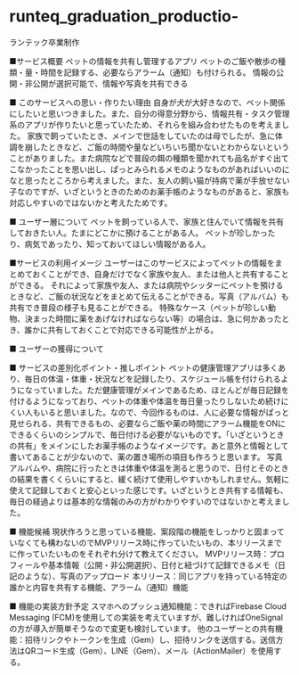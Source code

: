 # runteq_graduation_productio-
ランテック卒業制作

■サービス概要
ペットの情報を共有し管理するアプリ
ペットのご飯や散歩の種類・量・時間を記録する、必要ならアラーム（通知）も付けられる。
情報の公開・非公開が選択可能で、情報や写真を共有できる

■ このサービスへの思い・作りたい理由
自身が犬が大好きなので、ペット関係にしたいと思いつきました。また、自分の得意分野から、情報共有・タスク管理系のアプリが作りたいと思っていたため、それらを組み合わせたものを考えました。
家族で飼っていたとき、メインで世話をしていたのは母でしたが、急に体調を崩したときなど、ご飯の時間や量などいちいち聞かないとわからないということがありました。また病院などで普段の餌の種類を聞かれても品名がすぐ出てこなかったことを思い出し、ぱっとみられるメモのようなものがあればいいのになと思ったところから考えました。また、友人の飼い猫が持病で薬が手放せない子なのですが、いざというときのためのお薬手帳のようなものがあると、家族も対応しやすいのではないかと考えたためです。

■ ユーザー層について
ペットを飼っている人で、家族と住んでいて情報を共有しておきたい人。たまにどこかに預けることがある人。
ペットが珍しかったり、病気であったり、知っておいてほしい情報がある人。

■サービスの利用イメージ
ユーザーはこのサービスによってペットの情報をまとめておくことができ、自身だけでなく家族や友人、または他人と共有することができる。
それによって家族や友人、または病院やシッターにペットを預けるときなど、ご飯の状況などをまとめて伝えることができる。写真（アルバム）も共有でき普段の様子も見ることができる。
特殊なケース（ペットが珍しい動物、決まった時間に薬をあげなければならない等）の場合は、急に何かあったとき、誰かに共有しておくことで対応できる可能性が上がる。

■ ユーザーの獲得について


■ サービスの差別化ポイント・推しポイント
ペットの健康管理アプリは多くあり、毎日の体温・体重・状況などを記録したり、スケジュール帳を付けられるようになっていました。ただ健康管理がメインであるため、ほとんどが毎日記録を付けるようになっており、ペットの体重や体温を毎日量ったりしないため続けにくい人もいると思いました。なので、今回作るものは、人に必要な情報がぱっと見せられる、共有できるもの、必要ならご飯や薬の時間にアラーム機能をONにできるくらいのシンプルで、毎日付ける必要がないものです。「いざというときの共有」をメインにしたお薬手帳のようなイメージです。あと意外と情報として書いてあることが少ないので、薬の置き場所の項目も作ろうと思います。
写真アルバムや、病院に行ったときは体重や体温を測ると思うので、日付とそのときの結果を書くくらいにすると、緩く続けて使用しやすいかもしれません。気軽に使えて記録しておくと安心といった感じです。いざというとき共有する情報も、毎日の経過よりは基本的な情報のみの方がわかりやすいのではないかと考えました。

■ 機能候補
現状作ろうと思っている機能、案段階の機能をしっかりと固まっていなくても構わないのでMVPリリース時に作っていたいもの、本リリースまでに作っていたいものをそれぞれ分けて教えてください。
MVPリリース時：プロフィールや基本情報（公開・非公開選択）、日付と紐づけて記録できるメモ（日記のような）、写真のアップロード
本リリース：同じアプリを持っている特定の誰かと内容を共有する機能、アラーム（通知）機能

■ 機能の実装方針予定
スマホへのプッシュ通知機能：できればFirebase Cloud Messaging (FCM)を使用しての実装を考えていますが、難しければOneSignalの方が導入が簡単そうなので変更も検討しています。
他のユーザーとの共有機能：招待リンクやトークンを生成（Gem）し、招待リンクを送信する。送信方法はQRコード生成（Gem）、LINE（Gem）、メール（ActionMailer）を使用する。
